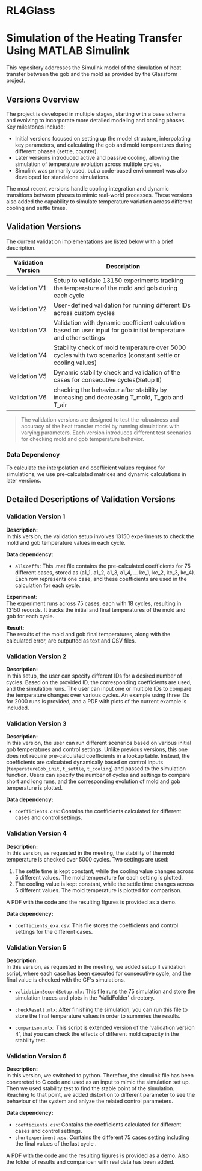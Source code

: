 # RL4Glass
# Simulation of the Heating Transfer Using MATLAB Simulink
This repository addresses the Simulink model of the simulation of heat transfer between the gob and the mold as provided by the Glassform project.

## Versions Overview
The project is developed in multiple stages, starting with a base schema and evolving to incorporate more detailed modeling and cooling phases. Key milestones include:

- Initial versions focused on setting up the model structure, interpolating key parameters, and calculating the gob and mold temperatures during different phases (settle, counter).
- Later versions introduced active and passive cooling, allowing the simulation of temperature evolution across multiple cycles.
- Simulink was primarily used, but a code-based environment was also developed for standalone simulations.

The most recent versions handle cooling integration and dynamic transitions between phases to mimic real-world processes. These versions also added the capability to simulate temperature variation across different cooling and settle times.

## Validation Versions
The current validation implementations are listed below with a brief description.

| Validation Version | Description                                                                                                      |
| ------------------ | --------------------------------------------------------------------------------------------------------------- |
| Validation V1       | Setup to validate 13150 experiments tracking the temperature of the mold and gob during each cycle              |
| Validation V2       | User-defined validation for running different IDs across custom cycles                                          |
| Validation V3       | Validation with dynamic coefficient calculation based on user input for gob initial temperature and other settings |
| Validation V4       | Stability check of mold temperature over 5000 cycles with two scenarios (constant settle or cooling values)      |
| Validation V5       | Dynamic stability check  and validation of the cases for consecutive cycles(Setup II)|
| Validation V6       | chacking the behaviour after stability by increasing and decreasing T_mold, T_gob and  T_air|

> The validation versions are designed to test the robustness and accuracy of the heat transfer model by running simulations with varying parameters. Each version introduces different test scenarios for checking mold and gob temperature behavior.

### Data Dependency
To calculate the interpolation and coefficient values required for simulations, we use pre-calculated matrices and dynamic calculations in later versions.

## Detailed Descriptions of Validation Versions

### Validation Version 1
**Description:**  
In this version, the validation setup involves 13150 experiments to check the mold and gob temperature values in each cycle.

**Data dependency:**
- `allCoeffs`: This .mat file contains the pre-calculated coefficients for 75 different cases, stored as (a1_1, a1_2, a1_3, a1_4, … kc_1, kc_2, kc_3, kc_4). Each row represents one case, and these coefficients are used in the calculation for each cycle.

**Experiment:**  
The experiment runs across 75 cases, each with 18 cycles, resulting in 13150 records. It tracks the initial and final temperatures of the mold and gob for each cycle.

**Result:**  
The results of the mold and gob final temperatures, along with the calculated error, are outputted as text and CSV files.

### Validation Version 2
**Description:**  
In this setup, the user can specify different IDs for a desired number of cycles. Based on the provided ID, the corresponding coefficients are used, and the simulation runs. The user can input one or multiple IDs to compare the temperature changes over various cycles. An example using three IDs for 2000 runs is provided, and a PDF with plots of the current example is included.

### Validation Version 3
**Description:**  
In this version, the user can run different scenarios based on various initial gob temperatures and control settings. Unlike previous versions, this one does not require pre-calculated coefficients in a lookup table. Instead, the coefficients are calculated dynamically based on control inputs (`temperatureGob_init`, `t_settle`, `t_cooling`) and passed to the simulation function. Users can specify the number of cycles and settings to compare short and long runs, and the corresponding evolution of mold and gob temperature is plotted.

**Data dependency:**
- `coefficients.csv`: Contains the coefficients calculated for different cases and control settings.

### Validation Version 4
**Description:**  
In this version, as requested in the meeting, the stability of the mold temperature is checked over 5000 cycles. Two settings are used:
1. The settle time is kept constant, while the cooling value changes across 5 different values. The mold temperature for each setting is plotted.
2. The cooling value is kept constant, while the settle time changes across 5 different values. The mold temperature is plotted for comparison.

A PDF with the code and the resulting figures is provided as a demo.

**Data dependency:**  
- `coefficients_exa.csv`: This file stores the coefficients and control settings for the different cases.

### Validation Version 5
**Description:**  
In this version, as requested in the meeting, we added setup II validation script, where each case has been executed for consecutive cycle, and the final value is checked with the GF's simulations.

- `validationSecondSetup.mlx`: This file runs the 75 simulation and store the simulation traces and  plots in the 'ValidFolder' directory. 

- `checkResult.mlx`: After finishing the simulation, you can run this file to store the final temperature values in order to summries the results.

- `comparison.mlx`: This script is extended version of the 'validation version 4', that you can check the effects of different mold capacity in the stability test.

### Validation Version 6
**Description:**  
In this version, we switched to python. Therefore, the simulink file has been convereted to C code and used as an input to mimic the simulation set up. Then we used stability test to find the stable point of the simulation. Reaching to that point, we added distortion to different parameter to see the behaviour of the system and anlyze the related control parameters.

**Data dependency:**  
- `coefficients.csv`: Contains the coefficients calculated for different cases and control settings.
- `shortexperiment.csv`: Contains the different 75 cases setting including the final values of the last cycle .

A PDF with the code and the resulting figures is provided as a demo. Also the folder of results and compariosn with real data has been added.

